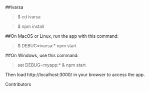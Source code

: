 ##ivarsa

> $ cd ivarsa 

> $ npm install

##On MacOS or Linux, run the app with this command:

>$ DEBUG=ivarsa:* npm start

##On Windows, use this command:

> set DEBUG=myapp:* & npm start

Then load http://localhost:3000/ in your browser to access the app.

Contributors


